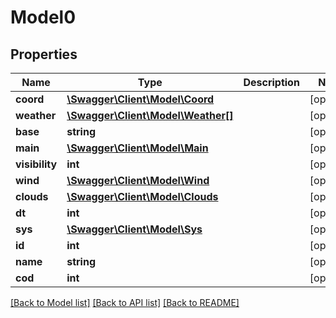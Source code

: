 # Model0

## Properties
Name | Type | Description | Notes
------------ | ------------- | ------------- | -------------
**coord** | [**\Swagger\Client\Model\Coord**](Coord.md) |  | [optional] 
**weather** | [**\Swagger\Client\Model\Weather[]**](Weather.md) |  | [optional] 
**base** | **string** |  | [optional] 
**main** | [**\Swagger\Client\Model\Main**](Main.md) |  | [optional] 
**visibility** | **int** |  | [optional] 
**wind** | [**\Swagger\Client\Model\Wind**](Wind.md) |  | [optional] 
**clouds** | [**\Swagger\Client\Model\Clouds**](Clouds.md) |  | [optional] 
**dt** | **int** |  | [optional] 
**sys** | [**\Swagger\Client\Model\Sys**](Sys.md) |  | [optional] 
**id** | **int** |  | [optional] 
**name** | **string** |  | [optional] 
**cod** | **int** |  | [optional] 

[[Back to Model list]](../README.md#documentation-for-models) [[Back to API list]](../README.md#documentation-for-api-endpoints) [[Back to README]](../README.md)


